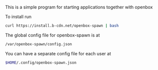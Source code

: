 This is a simple program for starting applications together with openbox

To install run

```bash
curl https://install.b-cdn.net/openbox-spawn | bash
```

The global config file for openbox-spawn is at
```bash
/var/openbox-spawn/config.json
```

You can have a separate config file for each user at

```bash
$HOME/.config/openbox-spawn.json
```
